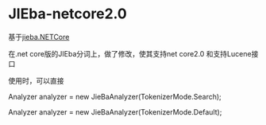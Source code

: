 # JIEba-netcore2.0
基于[jieba.NETCore](https://github.com/linezero/jieba.NET) 

在.net core版的JIEba分词上，做了修改，使其支持net core2.0 和支持Lucene接口

使用时，可以直接

Analyzer analyzer = new JieBaAnalyzer(TokenizerMode.Search);
             

Analyzer analyzer = new JieBaAnalyzer(TokenizerMode.Default);
